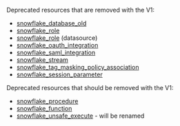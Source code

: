 Deprecated resources that are removed with the V1:

* [snowflake_database_old](https://registry.terraform.io/providers/Snowflake-Labs/snowflake/0.98.0/docs/resources/database_old)
* [snowflake_role](https://registry.terraform.io/providers/Snowflake-Labs/snowflake/0.98.0/docs/resources/role)
* [snowflake_role](https://registry.terraform.io/providers/Snowflake-Labs/snowflake/0.98.0/docs/data-sources/role) (datasource)
* [snowflake_oauth_integration](https://registry.terraform.io/providers/Snowflake-Labs/snowflake/0.98.0/docs/resources/oauth_integration)
* [snowflake_saml_integration](https://registry.terraform.io/providers/Snowflake-Labs/snowflake/0.98.0/docs/resources/saml_integration)
* [snowflake_stream](https://registry.terraform.io/providers/Snowflake-Labs/snowflake/0.98.0/docs/resources/stream)
* [snowflake_tag_masking_policy_association](https://registry.terraform.io/providers/Snowflake-Labs/snowflake/0.98.0/docs/resources/tag_masking_policy_association)
* [snowflake_session_parameter](https://registry.terraform.io/providers/Snowflake-Labs/snowflake/0.98.0/docs/resources/session_parameter)

<!-- TODO(SNOW-1825534): after these are removed, move them to the list above -->
Deprecated resources that should be removed with the V1:
* [snowflake_procedure](https://registry.terraform.io/providers/Snowflake-Labs/snowflake/0.97.0/docs/resources/procedure)
* [snowflake_function](https://registry.terraform.io/providers/Snowflake-Labs/snowflake/0.97.0/docs/resources/function)
* [snowflake_unsafe_execute](https://registry.terraform.io/providers/Snowflake-Labs/snowflake/0.97.0/docs/resources/unsafe_execute) - will be renamed
